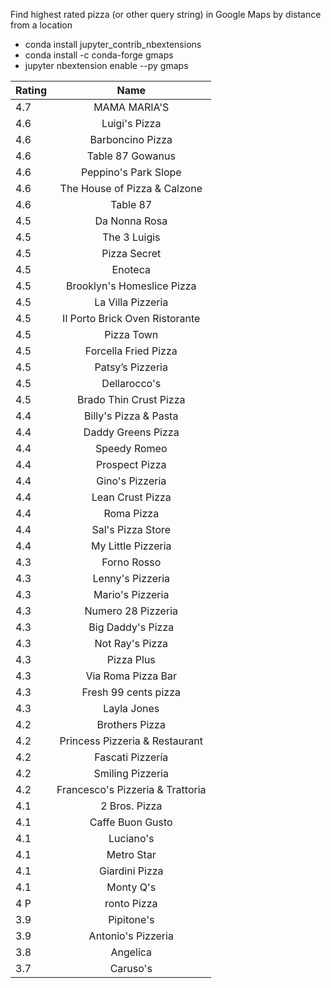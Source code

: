 Find highest rated pizza (or other query string) in Google Maps by distance from a location

- conda install jupyter_contrib_nbextensions
- conda install -c conda-forge gmaps
- jupyter nbextension enable --py gmaps

| Rating        | Name          | 
| ------------- |:-------------:|
| 4.7 | MAMA MARIA'S |
| 4.6 | Luigi's Pizza |
| 4.6 | Barboncino Pizza |
| 4.6 | Table 87 Gowanus |
| 4.6 | Peppino's Park Slope |
| 4.6 | The House of Pizza & Calzone |
| 4.6 | Table 87 |
| 4.5 | Da Nonna Rosa |
| 4.5 | The 3 Luigis |
| 4.5 | Pizza Secret |
| 4.5 | Enoteca |
| 4.5 | Brooklyn's Homeslice Pizza |
| 4.5 | La Villa Pizzeria |
| 4.5 | Il Porto Brick Oven Ristorante |
| 4.5 | Pizza Town |
| 4.5 | Forcella Fried Pizza |
| 4.5 | Patsy’s Pizzeria |
| 4.5 | Dellarocco's |
| 4.5 | Brado Thin Crust Pizza |
| 4.4 | Billy's Pizza & Pasta |
| 4.4 | Daddy Greens Pizza |
| 4.4 | Speedy Romeo |
| 4.4 | Prospect Pizza |
| 4.4 | Gino's Pizzeria |
| 4.4 | Lean Crust Pizza |
| 4.4 | Roma Pizza |
| 4.4 | Sal's Pizza Store |
| 4.4 | My Little Pizzeria |
| 4.3 | Forno Rosso |
| 4.3 | Lenny's Pizzeria |
| 4.3 | Mario's Pizzeria |
| 4.3 | Numero 28 Pizzeria |
| 4.3 | Big Daddy's Pizza |
| 4.3 | Not Ray's Pizza |
| 4.3 | Pizza Plus |
| 4.3 | Via Roma Pizza Bar |
| 4.3 | Fresh 99 cents pizza |
| 4.3 | Layla Jones |
| 4.2 | Brothers Pizza |
| 4.2 | Princess Pizzeria & Restaurant |
| 4.2 | Fascati Pizzería |
| 4.2 | Smiling Pizzeria |
| 4.2 | Francesco's Pizzeria & Trattoria |
| 4.1 | 2 Bros. Pizza |
| 4.1 | Caffe Buon Gusto |
| 4.1 | Luciano's |
| 4.1 | Metro Star |
| 4.1 | Giardini Pizza |
| 4.1 | Monty Q's |
| 4 P |ronto Pizza |
| 3.9 | Pipitone's |
| 3.9 | Antonio's Pizzeria |
| 3.8 | Angelica |
| 3.7 | Caruso's |

